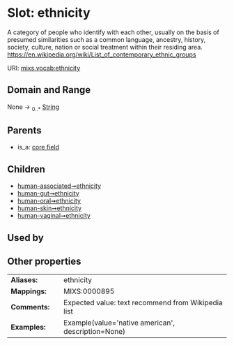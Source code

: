 
# Slot: ethnicity


A category of people who identify with each other, usually on the basis of presumed similarities such as a common language, ancestry, history, society, culture, nation or social treatment within their residing area. https://en.wikipedia.org/wiki/List_of_contemporary_ethnic_groups

URI: [mixs.vocab:ethnicity](https://w3id.org/mixs/vocab/ethnicity)


## Domain and Range

None &#8594;  <sub>0..\*</sub> [String](types/String.md)

## Parents

 *  is_a: [core field](core_field.md)

## Children

 *  [human-associated➞ethnicity](human_associated_ethnicity.md)
 *  [human-gut➞ethnicity](human_gut_ethnicity.md)
 *  [human-oral➞ethnicity](human_oral_ethnicity.md)
 *  [human-skin➞ethnicity](human_skin_ethnicity.md)
 *  [human-vaginal➞ethnicity](human_vaginal_ethnicity.md)

## Used by


## Other properties

|  |  |  |
| --- | --- | --- |
| **Aliases:** | | ethnicity |
| **Mappings:** | | MIXS:0000895 |
| **Comments:** | | Expected value: text recommend from Wikipedia list |
| **Examples:** | | Example(value='native american', description=None) |

